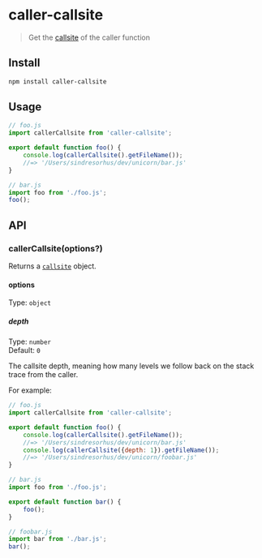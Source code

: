 # caller-callsite

> Get the [callsite](https://github.com/sindresorhus/callsites#api) of the caller function

## Install

```sh
npm install caller-callsite
```

## Usage

```js
// foo.js
import callerCallsite from 'caller-callsite';

export default function foo() {
	console.log(callerCallsite().getFileName());
	//=> '/Users/sindresorhus/dev/unicorn/bar.js'
}
```

```js
// bar.js
import foo from './foo.js';
foo();
```

## API

### callerCallsite(options?)

Returns a [`callsite`](https://github.com/sindresorhus/callsites#api) object.

#### options

Type: `object`

##### depth

Type: `number`\
Default: `0`

The callsite depth, meaning how many levels we follow back on the stack trace from the caller.

For example:

```js
// foo.js
import callerCallsite from 'caller-callsite';

export default function foo() {
	console.log(callerCallsite().getFileName());
	//=> '/Users/sindresorhus/dev/unicorn/bar.js'
	console.log(callerCallsite({depth: 1}).getFileName());
	//=> '/Users/sindresorhus/dev/unicorn/foobar.js'
}
```

```js
// bar.js
import foo from './foo.js';

export default function bar() {
	foo();
}
```

```js
// foobar.js
import bar from './bar.js';
bar();
```
